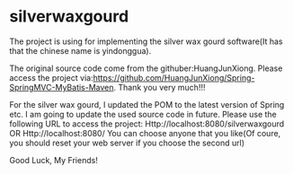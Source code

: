 # silverwaxgourd
The project is using for implementing the silver wax gourd software(It has that the chinese name is yindonggua).

The original source code come from the githuber:HuangJunXiong. Please access the project via:https://github.com/HuangJunXiong/Spring-SpringMVC-MyBatis-Maven.
Thank you very much!!!

For the silver wax gourd, I updated the POM to the latest version of Spring etc. I am going to update the used source code in future.
Please use the following URL to access the project:
Http://localhost:8080/silverwaxgourd
OR
Http://localhost:8080/
You can choose anyone that you like(Of coure, you should reset your web server if you choose the second url)

Good Luck, My Friends!

